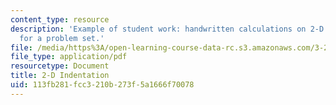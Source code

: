 ```yaml
---
content_type: resource
description: 'Example of student work: handwritten calculations on 2-D indentation
  for a problem set.'
file: /media/https%3A/open-learning-course-data-rc.s3.amazonaws.com/3-22-mechanical-behavior-of-materials-spring-2008/113fb281fcc3210b273f5a1666f70078_3c.pdf
file_type: application/pdf
resourcetype: Document
title: 2-D Indentation
uid: 113fb281-fcc3-210b-273f-5a1666f70078
---
```

